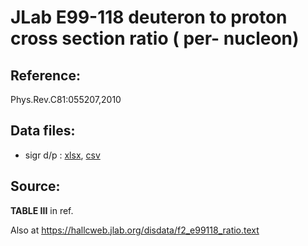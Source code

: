 # JLab E99-118 deuteron to proton cross section ratio ( per- nucleon)
## Reference: 
Phys.Rev.C81:055207,2010

## Data files: 
  * sigr  d/p : [xlsx](../data/dataframe/10054.xlsx), [csv](../data/dataframe/csv/10054.csv)   

## Source:

__TABLE III__ in ref. 

Also at https://hallcweb.jlab.org/disdata/f2_e99118_ratio.text
